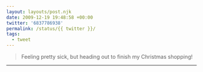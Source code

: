 ```yaml
---
layout: layouts/post.njk
date: 2009-12-19 19:48:58 +00:00
twitter: '6837786938'
permalink: /status/{{ twitter }}/
tags: 
  - tweet
---
```


> Feeling pretty sick, but heading out to finish my Christmas shopping!

---
